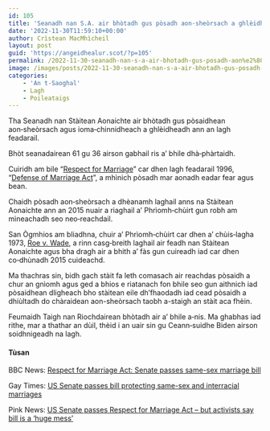 ```yaml
---
id: 105
title: 'Seanadh nan S.A. air bhòtadh gus pòsadh aon‑sheòrsach a ghlèidheadh ann an lagh feadarail'
date: '2022-11-30T11:59:10+00:00'
author: Crìstean MacMhìcheil
layout: post
guid: 'https://angeidhealur.scot/?p=105'
permalink: /2022-11-30-seanadh-nan-s-a-air-bhotadh-gus-posadh-aon%e2%80%91sheorsach-a-ghleidheadh-ann-an-lagh-feadarail/
image: /images/posts/2022-11-30-seanadh-nan-s-a-air-bhotadh-gus-posadh-aon-sheorsach-a-ghleidheadh-ann-an-lagh-feadarail.webp
categories:
    - 'An t-Saoghal'
    - Lagh
    - Poileataigs
---
```


Tha Seanadh nan Stàitean Aonaichte air bhòtadh gus pòsaidhean aon‑sheòrsach agus ioma‑chinnidheach a ghlèidheadh ann an lagh feadarail.

Bhòt seanadairean 61 gu 36 airson gabhail ris a’ bhile dhà‑phàrtaidh.

Cuiridh am bile “[Respect for Marriage](https://en.wikipedia.org/wiki/Respect_for_Marriage_Act)” car dhen lagh feadarail 1996, “[Defense of Marriage Act](https://en.wikipedia.org/wiki/Defense_of_Marriage_Act)”, a mhìnich pòsadh mar aonadh eadar fear agus bean.

Chaidh pòsadh aon‑sheòrsach a dhèanamh laghail anns na Stàitean Aonaichte ann an 2015 nuair a riaghail a’ Phrìomh‑chùirt gun robh am mìneachadh seo neo‑reachdail.

San Ògmhios am bliadhna, chuir a’ Phrìomh‑chùirt car dhen a’ chùis‑lagha 1973, [Roe v. Wade](https://en.wikipedia.org/wiki/Roe_v._Wade), a rinn casg‑breith laghail air feadh nan Stàitean Aonaichte agus bha dragh air a bhith a’ fàs gun cuireadh iad car dhen co‑dhùnadh 2015 cuideachd.

Ma thachras sin, bidh gach stàit fa leth comasach air reachdas pòsaidh a chur an gnìomh agus ged a bhios e riatanach fon bhile seo gun aithnich iad pòsaidhean dligheach bho stàitean eile dh’fhaodadh iad cead pòsaidh a dhiùltadh do chàraidean aon-sheòrsach taobh a-staigh an stàit aca fhèin.

Feumaidh Taigh nan Riochdairean bhòtadh air a’ bhile a‑nis. Ma ghabhas iad rithe, mar a thathar an dùil, thèid i an uair sin gu Ceann‑suidhe Biden airson soidhnigeadh na lagh.

#### Tùsan

BBC News: [Respect for Marriage Act: Senate passes same-sex marriage bill](https://www.bbc.co.uk/news/world-us-canada-63656492)

Gay Times: [US Senate passes bill protecting same-sex and interracial marriages](https://www.gaytimes.co.uk/life/us-senate-passes-bill-protecting-same-sex-and-interracial-marriages/)

Pink News: [US Senate passes Respect for Marriage Act – but activists say bill is a ‘huge mess’](https://www.thepinknews.com/2022/11/30/us-senate-passes-respect-for-marriage-act/)
